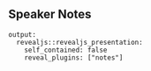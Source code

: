 ## Speaker Notes

```
output:
  revealjs::revealjs_presentation:
    self_contained: false
    reveal_plugins: ["notes"]
```